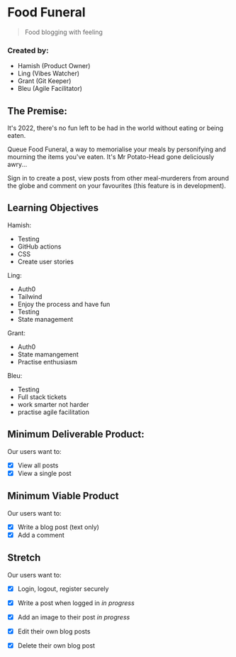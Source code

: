 # Food Funeral
> Food blogging with feeling

### Created by:
 - Hamish (Product Owner)
 - Ling (Vibes Watcher)
 - Grant (Git Keeper)
 - Bleu (Agile Facilitator)

## The Premise:

It's 2022, there's no fun left to be had in the world without eating or being eaten. 

Queue Food Funeral, a way to memorialise your meals by personifying and mourning the items you've eaten. It's Mr Potato-Head gone deliciously awry... 

Sign in to create a post, view posts from other meal-murderers from around the globe and comment on your favourites (this feature is in development). 

## Learning Objectives

Hamish:
 - Testing
 - GitHub actions
 - CSS
 - Create user stories 

Ling: 
 - Auth0
 - Tailwind
 - Enjoy the process and have fun
 - Testing
 - State management

Grant:
 - Auth0
 - State mamangement
 - Practise enthusiasm

Bleu:
 - Testing
 - Full stack tickets
 - work smarter not harder
 - practise agile facilitation
## Minimum Deliverable Product:

Our users want to: 
- [x] View all posts
- [x] View a single post

## Minimum Viable Product

Our users want to:
 - [x] Write a blog post (text only)
 - [x] Add a comment

## Stretch

Our users want to: 
- [x] Login, logout, register securely 
- [x] Write a post when logged in *in progress*
- [x] Add an image to their post *in progress*
- [x] Edit their own blog posts
- [x] Delete their own blog post

